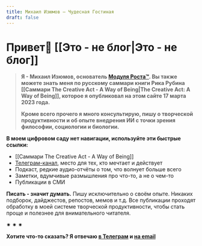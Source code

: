 ```yaml
---
title: Михаил Изюмов – Чудесная Гостиная
draft: false
---
```


# Привет👋 [[Это - не блог|Это - не блог]]

>**Я - Михаил Изюмов, основатель [Модуля Роста™](https://kto1.io/). Вы также можете знать меня по русскому саммари книги Рика Рубина [[Саммари The Creative Act - A Way of Being|The Creative Act: A Way of Being]], которое я опубликовал на этом сайте 17 марта 2023 года.**
>
>**Кроме всего прочего я много консультирую, пишу о творческой продуктивности и об опыте внедрения ИИ с точки зрения философии, социологии и биологии.**

**В моем цифровом саду нет навигации, используйте эти быстрые ссылки:**
- [[Саммари The Creative Act - A Way of Being]]
- [Телеграм-канал](https://t.me/izumov), место для тех, кто мечтает и действует
- Подкаст, редкие аудио-отчёты о том, что волнует больше всего
- Заметки, вдумчивые размышления про что-то, а не о чем-то
- Публикации в СМИ

**Писать - значит думать.**
Пишу исключительно о своём опыте. Никаких подборок, дайджестов, репостов, мемов и т.д. Все публикации проходят обработку в моей системе творческой продуктивности, чтобы стать проще и полезнее для внимательного читателя.

✷ ✷ ✷

**Хотите что-то сказать? Я отвечаю [в Телеграм](https://t.me/mikhail_izumov) и <a href = "mailto: mihail.izyumov@gmail.com">на email </a>**


<br> 